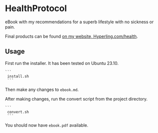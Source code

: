 # HealthProtocol
eBook with my recommendations for a superb lifestyle with no sickness or pain.

Final products can be found
[on my website, Hyperling.com/health](https://hyperling.com/health/).

## Usage

First run the installer. It has been tested on Ubuntu 23.10.

    ```
	 install.sh
	 ```

Then make any changes to `ebook.md`.

After making changes, run the convert script from the project directory.

    ```
	 convert.sh
	 ```

You should now have `ebook.pdf` available.
